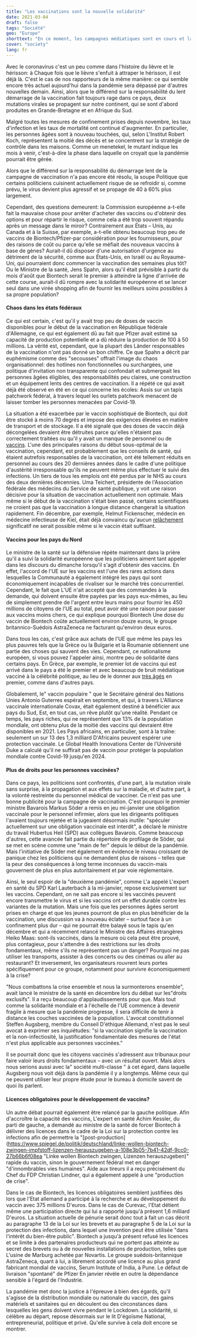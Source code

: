 ```yaml
---
title: "Les vaccinations sont la nouvelle solidarité"
date: 2021-03-04
draft: false
tags: "Société"
geo: "Europe"
shorttext: "En ce moment, les campagnes médiatiques sont en cours et la politique bondit. Ceux qui sont vaccinés peuvent redevenir humains, d'autres sont les nouveaux monstres."
cover: "society"
lang: fr
---
```


Avec le coronavirus c'est un peu comme dans l'histoire du lièvre et le hérisson: à Chaque fois que le lièvre s'enfuit à attraper le hérisson, il est déjà là. C'est le cas de nos rapporteurs de la même manière: ce qui semble encore très actuel aujourd'hui dans la pandémie sera dépassé par d'autres nouvelles demain. Ainsi, alors que le différend sur la responsabilité du lent démarrage de la vaccination fait toujours rage dans ce pays, deux mutations virales se propagent sur notre continent, qui se sont d'abord produites en Grande-Bretagne et en Afrique du Sud.

Malgré toutes les mesures de confinement prises depuis novembre, les taux d'infection et les taux de mortalité ont continué d'augmenter. En particulier, les personnes âgées sont à nouveau touchées, qui, selon L'Institut Robert Koch, représentent la moitié des décès et se concentrent sur la stratégie de contrôle dans les maisons. Comme un menetekel, le mutant indique les mois à venir, c'est-à-dire la phase dans laquelle on croyait que la pandémie pourrait être gérée.

Alors que le différend sur la responsabilité du démarrage lent de la campagne de vaccination n'a pas encore été résolu, la soupe Politique que certains politiciens cuisinent actuellement risque de se refroidir si, comme prévu, le virus devient plus agressif et se propage de 40 à 60% plus largement.

Cependant, des questions demeurent: la Commission européenne a-t-elle fait la mauvaise chose pour arrêter d'acheter des vaccins ou d'obtenir des options et pour répartir le risque, comme cela a été trop souvent répandu après un message dans le miroir? Contrairement aux États – Unis, au Canada et à la Suisse, par exemple, a-t-elle obtenu beaucoup trop peu de vaccins de Biontech/Pfizer-par considération pour les fournisseurs, pour des raisons de coût ou parce qu'elle se méfiait des nouveaux vaccins à base de gènes? Aurait-il dû disposer d'une autorisation d'urgence au détriment de la sécurité, comme aux États-Unis, en Israël ou au Royaume-Uni, qui pourraient donc commencer la vaccination des semaines plus tôt? Ou le Ministre de la santé, Jens Spahn, alors qu'il était prévisible à partir du mois d'août que Biontech serait le premier à atteindre la ligne d'arrivée de cette course, aurait-il dû rompre avec la solidarité européenne et se lancer seul dans une virée shopping afin de fournir les meilleurs soins possibles à sa propre population?

#### Chaos dans les états fédéraux

Ce qui est certain, c'est qu'il y avait trop peu de doses de vaccin disponibles pour le début de la vaccination en République fédérale d'Allemagne, ce qui est également dû au fait que Pfizer avait estimé sa capacité de production potentielle et a dû réduire la production de 100 à 50 millions. La vérité est, cependant, que la plupart des Länder responsables de la vaccination n'ont pas donné un bon chiffre. Ce que Spahn a décrit par euphémisme comme des "secousses" offrait l'image du chaos organisationnel: des hotlines non fonctionnelles ou surchargées, une politique d'invitation non transparente qui confondait et submergeait les personnes âgées éligibles, des responsabilités peu claires, une construction et un équipement lents des centres de vaccination. Il a répété ce qui avait déjà été observé en été en ce qui concerne les écoles: Assis sur un tapis patchwork fédéral, à travers lequel les ourlets patchwork menacent de laisser tomber les personnes menacées par Covid-19.

La situation a été exacerbée par le vaccin sophistiqué de Biontech, qui doit être stocké à moins 70 degrés et impose des exigences élevées en matière de transport et de stockage. Il a été signalé que des doses de vaccin déjà décongelées devaient être détruites parce qu'elles n'étaient pas correctement traitées ou qu'il y avait un manque de personnel ou de [vaccins](https://www.tagesspiegel.de/berlin/kritik-an-berliner-impfzentrum-es-fehlt-nicht-der-impfstoff-es-fehlt-an-menschen-die-sich-impfen-lassen/26788312.html "Es fehlt nicht der Impfstoff, es fehlt an Menschen, die sich impfen lassen"). L'une des principales raisons du début sous-optimal de la vaccination, cependant, est probablement que les conseils de santé, qui étaient autrefois responsables de la vaccination, ont été tellement réduits en personnel au cours des 20 dernières années dans le cadre d'une politique d'austérité irresponsable qu'ils ne peuvent même plus effectuer le suivi des infections. Un tiers de tous les emplois ont été perdus par le NHS au cours des deux dernières décennies. Uma Teichert, présidente de l'Association fédérale des médecins du Service de santé publique, y voit une raison décisive pour la situation de vaccination actuellement non optimale. Mais même si le début de la vaccination s'était bien passé, certains scientifiques ne croient pas que la vaccination à longue distance changerait la situation rapidement. Fin décembre, par exemple, Helmut Fickenscher, médecin en médecine infectieuse de Kiel, était déjà convaincu qu'aucun [relâchement](https://www.rnd.de/gesundheit/experte-zu-corona-impfung-das-impfen-wird-die-epidemie-vorerst-nicht-beeinflussen-6YEH5V4AQUFH272GAOHGFNWU4I.html "Das Impfen wird die Epidemie vorerst nicht beeinflussen") significatif ne serait possible même si le vaccin était suffisant.

#### Vaccins pour les pays du Nord

Le ministre de la santé sur la défensive répète maintenant dans la prière qu'il a suivi la solidarité européenne que les politiciens aiment tant appeler dans les discours du dimanche lorsqu'il s'agit d'obtenir des vaccins. En effet, l'accord de l'UE sur les vaccins est l'une des rares actions dans lesquelles la Communauté a également intégré les pays qui sont économiquement incapables de rivaliser sur le marché très concurrentiel. Cependant, le fait que L'UE n'ait accepté que des commandes à la demande, qui doivent ensuite être payées par les pays eux-mêmes, au lieu de simplement prendre de l'argent entre leurs mains pour fournir les 450 millions de citoyens de l'UE au total, peut avoir été une raison pour passer aux vaccins moins chers, ce qui explique pourquoi Biontech Une dose du vaccin de Biontech coûte actuellement environ douze euros, le groupe britannico-Suédois AstraZeneca ne facturant qu'environ deux euros.

Dans tous les cas, c'est grâce aux achats de l'UE que même les pays les plus pauvres tels que la Grèce ou la Bulgarie et la Roumanie obtiennent une partie des choses qui sauvent des vies. Cependant, ce nationalisme européen, si vous pouvez l'appeler ainsi, montre peu de solidarité dans certains pays. En Grèce, par exemple, le premier lot de vaccins qui est arrivé dans le pays a été le premier et avec beaucoup de bruit médiatique vacciné à la célébrité politique, au lieu de le donner aux [très âgés](https://www.politico.eu/article/greece-coronavirus-vaccine-backlash-government-officials-before-doctors/ "Backlash after Greek government officials get coronavirus jabs before doctors") en premier, comme dans d'autres pays.

Globalement, le" vaccin populaire " que le Secrétaire général des Nations Unies Antonio Guterres espérait en septembre, et qui, à travers L'Alliance vaccinale internationale Covax, était également destiné à bénéficier aux pays du Sud, Est, en tout cas, un rêve plutôt qu'une réalité. Pendant ce temps, les pays riches, qui ne représentent que 13% de la population mondiale, ont obtenu plus de la moitié des vaccins qui devraient être disponibles en 2021. Les Pays africains, en particulier, sont à la traîne: seulement un sur 13 des 1,3 milliard D'Africains peuvent espérer une protection vaccinale. Le Global Health Innovations Center de l'Université Duke a calculé qu'il ne suffirait pas de vaccin pour protéger la population mondiale contre Covid-19 jusqu'en 2024.

#### Plus de droits pour les personnes vaccinées?

Dans ce pays, les politiciens sont confrontés, d'une part, à la mutation virale sans surprise, à la propagation et aux effets sur la maladie, et d'autre part, à la volonté restreinte du personnel médical de vacciner. Ce n'est pas une bonne publicité pour la campagne de vaccination. C'est pourquoi le premier ministre Bavarois Markus Söder a remis en jeu mi-janvier une obligation vaccinale pour le personnel infirmier, alors que les dirigeants politiques l'avaient toujours rejetée et la jugeaient désormais inutile: "spéculer actuellement sur une obligation vaccinale est interdit", a déclaré le ministre du travail Hubertus Heil (SPD) aux collègues Bavarois. Comme beaucoup d'autres, cette avancée fait partie du répertoire de profilage de Söder, qui se met en scène comme une "main de fer" depuis le début de la pandémie. Mais l'initiative de Söder met également en évidence le niveau croissant de panique chez les politiciens qui ne demandent plus de raisons – telles que la peur des conséquences à long terme inconnues du vaccin-mais gouvernent de plus en plus autoritairement et par voie réglementaire.

Ainsi, le seul espoir de la "deuxième pandémie", comme L'a appelé L'expert en santé du SPD Karl Lauterbach à la mi-janvier, repose exclusivement sur les vaccins. Cependant, on ne sait pas encore si les vaccinés peuvent encore transmettre le virus et si les vaccins ont un effet durable contre les variantes de la mutation. Mais une fois que les personnes âgées seront prises en charge et que les jeunes pourront de plus en plus bénéficier de la vaccination, une discussion va à nouveau éclater – surtout face à un confinement plus dur – qui ne pourrait être balayé sous le tapis qu'en décembre et qui a récemment relancé le Ministre des Affaires étrangères Heiko Maas: sont-ils vaccinés, dans la mesure où cela peut être prouvé, plus contagieux, pour s'attendre à des restrictions sur les droits fondamentaux, même s'ils ne représentent pas un danger? Pourquoi ne pas utiliser les transports, assister à des concerts ou des cinémas ou aller au restaurant? Et inversement, les organisateurs rouvrent leurs portes spécifiquement pour ce groupe, notamment pour survivre économiquement à la crise?

"Nous combattons la crise ensemble et nous la surmonterons ensemble", avait lancé le ministre de la santé en décembre lors du débat sur les"droits exclusifs". Il a reçu beaucoup d'applaudissements pour que. Mais tout comme la solidarité mondiale et à l'échelle de l'UE commence à devenir fragile à mesure que la pandémie progresse, il sera difficile de tenir à distance les couches vaccinées de la population. L'avocat constitutionnel Steffen Augsberg, membre du Conseil D'éthique Allemand, n'est pas le seul avocat à exprimer ses inquiétudes: "si la vaccination signifie la vaccination et la non-infectiosité, la justification fondamentale des mesures de l'état n'est plus applicable aux personnes vaccinées."

Il se pourrait donc que les citoyens vaccinés s'adressent aux tribunaux pour faire valoir leurs droits fondamentaux – avec un résultat ouvert. Mais alors nous serions aussi avec la" société multi-classe " à cet égard, dans laquelle Augsberg nous voit déjà dans la pandémie il y a longtemps. Même ceux qui ne peuvent utiliser leur propre étude pour le bureau à domicile savent de quoi ils parlent.

#### Licences obligatoires pour le développement de vaccins?

Un autre débat pourrait également être relancé par la gauche politique. Afin d'accroître la capacité des vaccins, L'expert en santé Achim Kessler, du parti de gauche, a demandé au ministre de la santé de forcer Biontech à délivrer des licences dans le cadre de la Loi sur la protection contre les infections afin de permettre la "[post-production](https://www.spiegel.de/politik/deutschland/linke-wollen-biontech-zwingen-impfstoff-lizenzen-herauszugeben-a-108e3b05-7b41-42df-9cc0-27b66b6f08ea "Linke wollen Biontech zwingen, Lizenzen herauszugeben)" rapide du vaccin, sinon le gouvernement fédéral met en danger "d'innombrables vies humaines". Aide aux tireurs il a reçu précisément du Chef du FDP Christian Lindner, qui a également appelé à une "production de crise".

Dans le cas de Biontech, les licences obligatoires semblent justifiées dès lors que l'Etat allemand a participé à la recherche et au développement du vaccin avec 375 millions D'euros. Dans le cas de Curevac, l'Etat détient même une participation directe qui lui a rapporté jusqu'à présent 1,6 milliard D'euros. La situation actuelle de pénurie serait donc tout à fait un cas décrit au paragraphe 13 de la Loi sur les brevets et au paragraphe 5 de la Loi sur la protection des infections, dans lequel une invention peut être utilisée "dans l'intérêt du bien-être public". Biontech a jusqu'à présent refusé les licences et se limite à des partenaires producteurs qui ne portent pas atteinte au secret des brevets ou à de nouvelles installations de production, telles que L'usine de Marburg achetée par Novartis. Le groupe suédois-britannique AstraZeneca, quant à lui, a librement accordé une licence au plus grand fabricant mondial de vaccins, Serum Institute of India, à Pune. Le défaut de livraison "spontané" de Pfizer En janvier révèle en outre la dépendance sensible à l'égard de l'Industrie.

La pandémie met donc la justice à l'épreuve à bien des égards, qu'il s'agisse de la distribution mondiale ou nationale du vaccin, des gains matériels et sanitaires qui en découlent ou des circonstances dans lesquelles les gens doivent vivre pendant le Lockdown. La solidarité, si célèbre au départ, repose désormais sur le lit D'égoïsme National, entrepreneurial, politique et privé. Qu'elle survive à cela doit encore se montrer.
